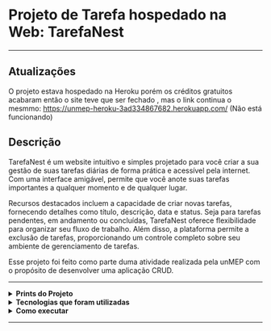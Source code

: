 # Projeto de Tarefa hospedado na Web: TarefaNest

---

## Atualizações
O projeto estava hospedado na Heroku porém os créditos gratuitos acabaram então o site teve que ser fechado , mas o link continua o mesmmo:
https://unmep-heroku-3ad334867682.herokuapp.com/
(Não está funcionando)

## Descrição

TarefaNest é um website intuitivo e simples projetado para você criar a sua gestão de suas tarefas diárias de forma prática e acessível pela internet. Com uma interface amigável, permite que você anote suas tarefas importantes a qualquer momento e de qualquer lugar.

Recursos destacados incluem a capacidade de criar novas tarefas, fornecendo detalhes como título, descrição, data e status. Seja para tarefas pendentes, em andamento ou concluídas, TarefaNest oferece flexibilidade para organizar seu fluxo de trabalho. Além disso, a plataforma permite a exclusão de tarefas, proporcionando um controle completo sobre seu ambiente de gerenciamento de tarefas.

Esse projeto foi feito como parte duma atividade realizada pela unMEP com o propósito de desenvolver uma aplicação CRUD.

---

<details>
  <summary> <b> Prints do Projeto </b> </summary>
<p>

Página home:

![Web 1](https://github.com/Dom-Luiz-III/projeto_unmep/blob/main/papelada/prints/home.png)

Adicionar tarefas:

![Web 1](https://github.com/Dom-Luiz-III/projeto_unmep/blob/main/papelada/prints/criar.png)

Tarefas armazenadas:

![Web 1](https://github.com/Dom-Luiz-III/projeto_unmep/blob/main/papelada/prints/tarefas.png)

Página do administrador:

![Web 1](https://github.com/Dom-Luiz-III/projeto_unmep/blob/main/papelada/prints/admin.png)

Versão mobile:

![Web 1](https://github.com/Dom-Luiz-III/projeto_unmep/blob/main/papelada/prints/mobile.png)

![Web 1](https://github.com/Dom-Luiz-III/projeto_unmep/blob/main/papelada/prints/mobile2.jpg)

</p>
</details>

<details>
  <summary> <b> Tecnologias que foram utilizadas </b> </summary>
<p>

- Python para Back End
- HTML - CSS para Front
- Django para CRUD, integração e criação de sites
- Bootstrap como framework Front End
- SQlite como linguagem de Banco de Dados
- Heroku CLI para hospedagem Web

</p>
</details>

<details>
  <summary> <b> Como executar </b> </summary>
<p>

Instale o Python pelo computador e alguma IDE para usá-lo (pode ser o PyCharm ou VS Code), acessando o terminal Python, instale esses programas através do comando "pip install" e o nome dele:

- Django
- gunicorn
- pytz
- sqlparse
- whitenoise

Com tudo instalado, execute o comando "python manage.py runserver" pelo terminal python, se tudo der certo ele vai criar algo como "Starting development server at <http://127.0.0.1:7000/>" e com o link HTTP você consegue acessar o site.

</p>
</details>

---
